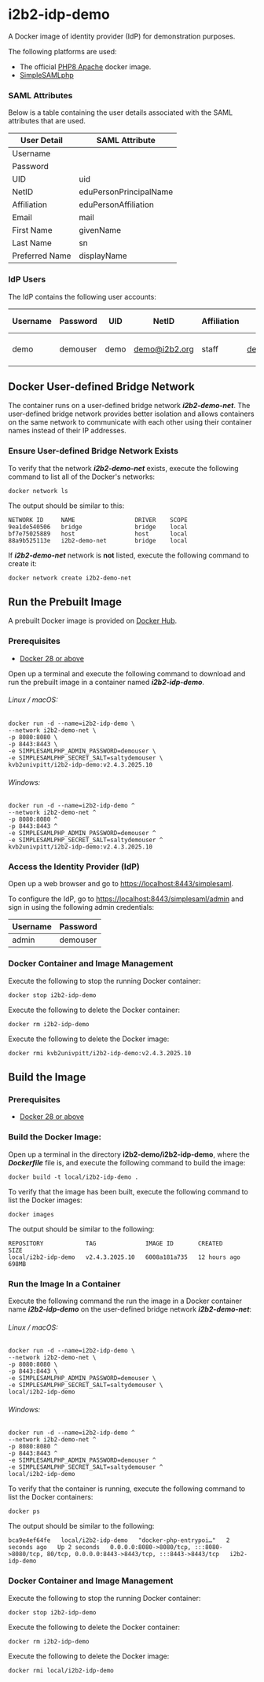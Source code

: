 # i2b2-idp-demo

A Docker image of identity provider (IdP) for demonstration purposes.

The following platforms are used:

- The official [PHP8 Apache](https://hub.docker.com/_/php/) docker image.
- [SimpleSAMLphp](https://simplesamlphp.org/)

### SAML Attributes

Below is a table containing the user details associated with the SAML attributes that are used.

| User Detail    | SAML Attribute         |
|----------------|------------------------|
| Username       |                        |
| Password       |                        |
| UID            | uid                    |
| NetID          | eduPersonPrincipalName |
| Affiliation    | eduPersonAffiliation   |
| Email          | mail                   |
| First Name     | givenName              |
| Last Name      | sn                     |
| Preferred Name | displayName            |

### IdP Users

The IdP contains the following user accounts:

| Username | Password | UID  | NetID         | Affiliation | Email         | First Name      | Last Name | Preferred Name            |
|----------|----------|------|---------------|-------------|---------------|-----------------|-----------|---------------------------|
| demo     | demouser | demo | demo@i2b2.org | staff       | demo@i2b2.org | i2b2 SimpleSAML | Demo User | i2b2 SimpleSAML Demo User |

## Docker User-defined Bridge Network

The container runs on a user-defined bridge network ***i2b2-demo-net***.  The user-defined bridge network provides better isolation and allows containers on the same network to communicate with each other using their container names instead of their IP addresses.

### Ensure User-defined Bridge Network Exists

To verify that the network ***i2b2-demo-net*** exists, execute the following command to list all of the Docker's networks:

```
docker network ls
```

The output should be similar to this:

```
NETWORK ID     NAME                 DRIVER    SCOPE
9ea1de540506   bridge               bridge    local
bf7e75025889   host                 host      local
88a9b525113e   i2b2-demo-net        bridge    local
```

If ***i2b2-demo-net*** network is **not** listed, execute the following command to create it:

```
docker network create i2b2-demo-net
```

## Run the Prebuilt Image

A prebuilt Docker image is provided on [Docker Hub](https://hub.docker.com/r/kvb2univpitt/i2b2-idp-demo).

### Prerequisites

- [Docker 28 or above](https://docs.docker.com/get-docker/)

Open up a terminal and execute the following command to download and run the prebuilt image in a container named ***i2b2-idp-demo***.

###### Linux / macOS:

```
docker run -d --name=i2b2-idp-demo \
--network i2b2-demo-net \
-p 8080:8080 \
-p 8443:8443 \
-e SIMPLESAMLPHP_ADMIN_PASSWORD=demouser \
-e SIMPLESAMLPHP_SECRET_SALT=saltydemouser \
kvb2univpitt/i2b2-idp-demo:v2.4.3.2025.10
```

###### Windows:

```
docker run -d --name=i2b2-idp-demo ^
--network i2b2-demo-net ^
-p 8080:8080 ^
-p 8443:8443 ^
-e SIMPLESAMLPHP_ADMIN_PASSWORD=demouser ^
-e SIMPLESAMLPHP_SECRET_SALT=saltydemouser ^
kvb2univpitt/i2b2-idp-demo:v2.4.3.2025.10
```

### Access the Identity Provider (IdP)

Open up a web browser and go to [https://localhost:8443/simplesaml](https://localhost:8443/simplesaml).

To configure the IdP, go to [https://localhost:8443/simplesaml/admin](https://localhost:8443/simplesaml/admin) and sign in using the following admin credentials:

| Username | Password |
|----------|----------|
| admin    | demouser |

### Docker Container and Image Management

Execute the following to stop the running Docker container:

```
docker stop i2b2-idp-demo
```

Execute the following to delete the Docker container:

```
docker rm i2b2-idp-demo
```

Execute the following to delete the Docker image:

```
docker rmi kvb2univpitt/i2b2-idp-demo:v2.4.3.2025.10
```
## Build the Image

### Prerequisites

- [Docker 28 or above](https://docs.docker.com/get-docker/)

### Build the Docker Image:

Open up a terminal in the directory **i2b2-demo/i2b2-idp-demo**, where the ***Dockerfile*** file is, and execute the following command to build the image:

```
docker build -t local/i2b2-idp-demo .
```

To verify that the image has been built, execute the following command to list the Docker images:

```
docker images
```

The output should be similar to the following:

```
REPOSITORY            TAG              IMAGE ID       CREATED        SIZE
local/i2b2-idp-demo   v2.4.3.2025.10   6008a181a735   12 hours ago   698MB
```

### Run the Image In a Container

Execute the following command the run the image in a Docker container name ***i2b2-idp-demo*** on the user-defined bridge network ***i2b2-demo-net***:

###### Linux / macOS:

```
docker run -d --name=i2b2-idp-demo \
--network i2b2-demo-net \
-p 8080:8080 \
-p 8443:8443 \
-e SIMPLESAMLPHP_ADMIN_PASSWORD=demouser \
-e SIMPLESAMLPHP_SECRET_SALT=saltydemouser \
local/i2b2-idp-demo
```

###### Windows:

```
docker run -d --name=i2b2-idp-demo ^
--network i2b2-demo-net ^
-p 8080:8080 ^
-p 8443:8443 ^
-e SIMPLESAMLPHP_ADMIN_PASSWORD=demouser ^
-e SIMPLESAMLPHP_SECRET_SALT=saltydemouser ^
local/i2b2-idp-demo
```

To verify that the container is running, execute the following command to list the Docker containers:

```
docker ps
```

The output should be similar to the following:

```
bca9e4ef64fe   local/i2b2-idp-demo   "docker-php-entrypoi…"   2 seconds ago   Up 2 seconds   0.0.0.0:8080->8080/tcp, :::8080->8080/tcp, 80/tcp, 0.0.0.0:8443->8443/tcp, :::8443->8443/tcp   i2b2-idp-demo
```

### Docker Container and Image Management

Execute the following to stop the running Docker container:

```
docker stop i2b2-idp-demo
```

Execute the following to delete the Docker container:

```
docker rm i2b2-idp-demo
```

Execute the following to delete the Docker image:

```
docker rmi local/i2b2-idp-demo
```

